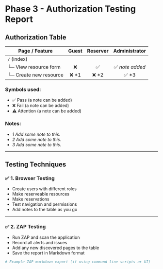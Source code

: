 # Phase 3 - Authorization Testing Report

## Authorization Table

| Page / Feature           | Guest | Reserver | Administrator |
|--------------------------|:-----:|:--------:|:--------------:|
| `/` (index)              |       |          |                |
| └─ View resource form    | ❌    | ✅        | ✅ *note added* |
| └─ Create new resource   | ❌ *1 | ❌ *2     | ✅ *3          |

### Symbols used:
- ✅ Pass (a note can be added)  
- ❌ Fail (a note can be added)  
- ⚠️ Attention (a note can be added)

### Notes:
- *1 Add some note to this.*
- *2 Add some note to this.*
- *3 Add some note to this.*

---

## Testing Techniques

### ✅ 1. Browser Testing

- Create users with different roles
- Make reserveable resources
- Make reservations
- Test navigation and permissions
- Add notes to the table as you go

---

### ✅ 2. ZAP Testing

- Run ZAP and scan the application
- Record all alerts and issues
- Add any new discovered pages to the table
- Save the report in Markdown format

```bash
# Example ZAP markdown export (if using command line scripts or UI)
